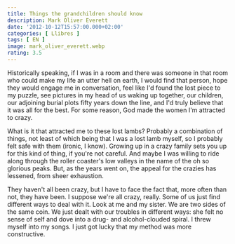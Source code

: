 ```yaml
---
title: Things the grandchildren should know
description: Mark Oliver Everett
date: '2012-10-12T15:57:00.000+02:00'
categories: [ Llibres ]
tags: [ EN ]
image: mark_oliver_everett.webp
rating: 3.5
---
```


Historically speaking, if I was in a room and there was someone in that room who could make my life an utter hell on earth, I would find that person, hope they would engage me in conversation, feel like I'd found the lost piece to my puzzle, see pictures in my head of us waking up together, our children, our adjoining burial plots fifty years down the line, and I'd truly believe that it was all for the best. For some reason, God made the women I'm attracted to crazy.

What is it that attracted me to these lost lambs? Probably a combination of things, not least of which being that I was a lost lamb myself, so I probably felt safe with them (ironic, I know). Growing up in a crazy family sets you up for this kind of thing, if you're not careful. And maybe I was willing to ride along through the roller coaster's low valleys in the name of the oh so glorious peaks. But, as the years went on, the appeal for the crazies has lessened, from sheer exhaustion.

They haven't all been crazy, but I have to face the fact that, more often than not, they have been. I suppose we're all crazy, really. Some of us just find different ways to deal with it. Look at me and my sister. We are two sides of the same coin. We just dealt with our troubles in different ways: she felt no sense of self and dove into a drug- and alcohol-clouded spiral. I threw myself into my songs. I just got lucky that my method was more constructive.
